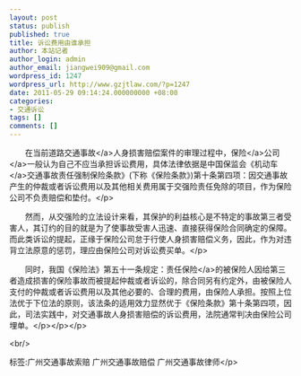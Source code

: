 ```yaml
---
layout: post
status: publish
published: true
title: 诉讼费用由谁承担
author: 本站记者
author_login: admin
author_email: jiangwei909@gmail.com
wordpress_id: 1247
wordpress_url: http://www.gzjtlaw.com/?p=1247
date: 2011-05-29 09:14:24.000000000 +08:00
categories:
- 交通诉讼
tags: []
comments: []
---
```

<p><p><p>　　在当前道路<a>交通事故<&#47;a>人身损害赔偿案件的审理过程中，<a><a>保险<&#47;a>公司<&#47;a>一般认为自己不应当承担诉讼费用，具体法律依据是中国保监会《<a>机动车<&#47;a>交通事故责任强制保险条款》(下称《保险条款》)第十条第四项：因交通事故产生的仲裁或者诉讼费用以及其他相关费用属于交强险责任免除的项目，作为保险公司不负责赔偿和垫付。<&#47;p><p>　　然而，从交强险的立法设计来看，其保护的利益核心是不特定的事故第三者受害人，其订约的目的就是为了使事故受害人迅速、直接获得保险合同确定的保障。而此类诉讼的提起，正缘于保险公司怠于行使人身损害赔偿义务，因此，作为对违背立法原意的惩罚，理应由保险公司对诉讼费买单。<&#47;p><p>　　同时，我国《保险法》第五十一条规定：<a>责任保险<&#47;a>的被保险人因给第三者造成损害的保险事故而被提起仲裁或者诉讼的，除合同另有约定外，由被保险人支付的仲裁或者诉讼费用以及其他必要的、合理的费用，由保险人承担。按照上位法优于下位法的原则，该法条的适用效力显然优于《保险条款》第十条第四项，因此，司法实践中，对交通事故人身损害赔偿的诉讼费用，法院通常判决由保险公司埋单。<&#47;p><&#47;p><&#47;p><br&#47;><p>标签:广州交通事故索赔 广州交通事故赔偿 广州交通事故律师<&#47;p>
